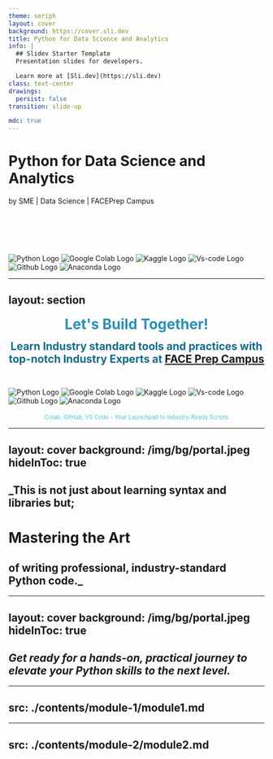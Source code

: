 ```yaml
---
theme: seriph
layout: cover
background: https://cover.sli.dev
title: Python for Data Science and Analytics
info: |
  ## Slidev Starter Template
  Presentation slides for developers.

  Learn more at [Sli.dev](https://sli.dev)
class: text-center
drawings:
  persist: false
transition: slide-up

mdc: true
---
```



# Python for Data Science and Analytics
by
SME | Data Science | FACEPrep Campus

<br> <br> <br> <br>

<!-- Logo Section -->
<div class="grid grid-cols-6 gap-2">
  <img src="/img/logos/pyth1.png" alt="Python Logo" class="w-15 h-15" />
  <img src="/img/logos/goog.png" alt="Google Colab Logo" class="w-25 h-15" />
  <img src="/img/logos/kagg.svg" alt="Kaggle Logo" class="w-25 h-15" />
  <img src="/img/logos/vscode.svg" alt="Vs-code Logo" class="w-15 h-15" />
  <img src="/img/logos/gith.png" alt="Github Logo" class="w-15 h-15" />
  <img src="/img/logos/anac.png" alt="Anaconda Logo" class="w-15 h-15" />
</div>

<!--
The last comment block of each slide will be treated as slide notes. It will be visible and editable in Presenter Mode along with the slide. [Read more in the docs](https://sli.dev/guide/syntax.html#notes)
-->
---
layout: section
---
<style>
  .module-title {
    font-size: 2em;
    font-weight: bold;
    color: #2B90B6;
    text-align: center;
    margin-bottom: 0.5em;
  }
  .headline {
    font-size: 1.5em;
    font-weight: bold;
    color: #146b8c;
    text-align: center;
    margin-bottom: 0.5em;
  }
  .subtitle {
    font-size: 0.8em;
    color: #4EC5D4;
    text-align: center;
    margin-bottom: 1em;
  }
</style>

<!-- _align:center -->

<div class="module-title"> Let's Build Together! </div>
<div class="headline"> Learn Industry standard tools and practices with top-notch Industry Experts at <a href="www.faceprep.in"> FACE Prep Campus </a> </div>
<br> <br>

<!-- Logo Section -->
<div class="grid grid-cols-6 gap-2">
  <img src="/img/logos/pyth1.png" alt="Python Logo" class="w-15 h-15" />
  <img src="/img/logos/goog.png" alt="Google Colab Logo" class="w-25 h-15" />
  <img src="/img/logos/kagg.svg" alt="Kaggle Logo" class="w-25 h-15" />
  <img src="/img/logos/vscode.svg" alt="Vs-code Logo" class="w-15 h-15" />
  <img src="/img/logos/gith.png" alt="Github Logo" class="w-15 h-15" />
  <img src="/img/logos/anac.png" alt="Anaconda Logo" class="w-15 h-15" />
</div>
<br>

<div class="subtitle">
  Colab, GitHub, VS Code - Your Launchpad to Industry-Ready Scripts
</div>

---
layout: cover
background: /img/bg/portal.jpeg
hideInToc: true
---

 ## _This is not just about learning syntax and libraries but;
 # Mastering the Art 
 ## of writing professional, industry-standard Python code._

---
layout: cover
background: /img/bg/portal.jpeg
hideInToc: true
---

## _Get ready for a hands-on, practical journey to elevate your Python skills to the next level._


---
src: ./contents/module-1/module1.md
---

---
src: ./contents/module-2/module2.md
---